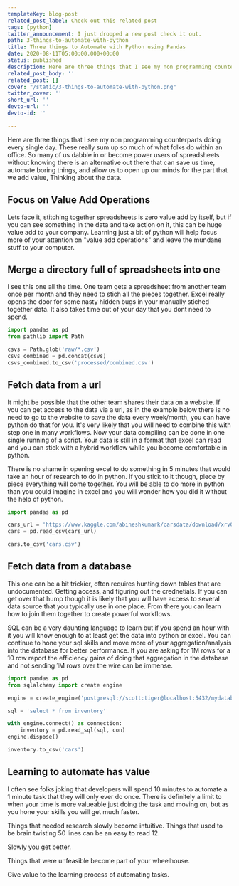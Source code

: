 ```yaml
---
templateKey: blog-post
related_post_label: Check out this related post
tags: [python]
twitter_announcement: I just dropped a new post check it out.
path: 3-things-to-automate-with-python
title: Three things to Automate with Python using Pandas
date: 2020-08-11T05:00:00.000+00:00
status: published
description: Here are three things that I see my non programming counterparts doing every single day.  These really sum up so much of what folks do within an office.
related_post_body: ''
related_post: []
cover: "/static/3-things-to-automate-with-python.png"
twitter_cover: ''
short_url: ''
devto-url: ''
devto-id: ''

---
```


Here are three things that I see my non programming counterparts doing every single day.  These really sum up so much of what folks do within an office.  So many of us dabble in or become power users of spreadsheets without knowing there is an alternative out there that can save us time, automate boring things, and allow us to open up our minds for the part that we add value, Thinking about the data.

## Focus on Value Add Operations

Lets face it, stitching together spreadsheets is zero value add by itself, but if you can see something in the data and take action on it, this can be huge value add to your company. Learning just a bit of python will help focus more of your attention on "value add operations" and leave the mundane stuff to your computer.


## Merge a directory full of spreadsheets into one

I see this one all the time.  One team gets a spreadsheet from another team once per month and they need to stich all the pieces together.  Excel really opens the door for some nasty hidden bugs in your manually stiched together data.  It also takes time out of your day that you dont need to spend.

``` python
import pandas as pd
from pathlib import Path

csvs = Path.glob('raw/*.csv')
csvs_combined = pd.concat(csvs)
csvs_combined.to_csv('processed/combined.csv')
```

## Fetch data from a url

It might be possible that the other team shares their data on a website.  If you can get access to the data via a url, as in the example below there is no need to go to the website to save the data every week/month, you can have python do that for you.  It's very likely that you will need to combine this with step one in many workflows.  Now your data compiling can be done in one single running of a script.  Your data is still in a format that excel can read and you can stick with a hybrid workflow while you become comfortable in python.

There is no shame in opening excel to do something in 5 minutes that would take an hour of research to do in python.  If you stick to it though, piece by piece everything will come together.  You will be able to do more in python than you could imagine in excel and you will wonder how you did it without the help of python.

``` python
import pandas as pd

cars_url = 'https://www.kaggle.com/abineshkumark/carsdata/download/xrvGk4JtQZJZetxwsCCy%2Fversions%2Fl2HR9tTLKz8MzHMAjBcl%2Ffiles%2Fcars.csv?datasetVersionNumber=1'
cars = pd.read_csv(cars_url)

cars.to_csv('cars.csv')
```

## Fetch data from a database

This one can be a bit trickier, often requires hunting down tables that are undocumented. Getting access, and figuring out the crednetials.  If you can get over that hump though it is likely that you will have access to several data source that you typically use in one place.  From there you can learn how to join them together to create powerful workflows.

SQL can be a very daunting language to learn but if you spend an hour with it you will know enough to at least get the data into python or excel.  You can continue to hone your sql skills and move more of your aggregation/analysis into the database for better performance.  If you are asking for 1M rows for a 10 row report the efficiency gains of doing that aggregation in the database and not sending 1M rows over the wire can be immense.

``` python
import pandas as pd
from sqlalchemy import create engine

engine = create_engine('postgresql://scott:tiger@localhost:5432/mydatabase')

sql = 'select * from inventory'

with engine.connect() as connection:
    inventory = pd.read_sql(sql, con)
engine.dispose()

inventory.to_csv('cars')
```

## Learning to automate has value

I often see folks joking that developers will spend 10 minutes to automate a 1 minute task that they will only ever do once.  There is definitely a limit to when your time is more valueable just doing the task and moving on, but as you hone your skills you will get much faster.

Things that needed research slowly become intuitive.  Things that used to be brain twisting 50 lines can be an easy to read 12.

Slowly you get better.

Things that were unfeasible become part of your wheelhouse.

Give value to the learning process of automating tasks.
